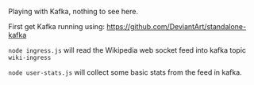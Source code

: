 Playing with Kafka, nothing to see here.

First get Kafka running using: https://github.com/DeviantArt/standalone-kafka

`node ingress.js` will read the Wikipedia web socket feed into kafka topic `wiki-ingress`
 
`node user-stats.js` will collect some basic stats from the feed in kafka.
 
